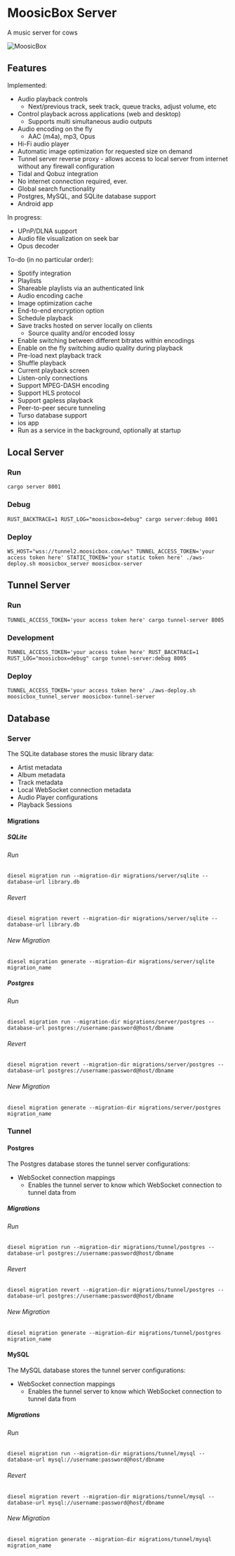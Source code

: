 # MoosicBox Server

A music server for cows

![MoosicBox](https://github.com/MoosicBox/Files/blob/master/animation.gif?raw=true)

## Features

Implemented:

- Audio playback controls
  - Next/previous track, seek track, queue tracks, adjust volume, etc
- Control playback across applications (web and desktop)
  - Supports multi simultaneous audio outputs
- Audio encoding on the fly
  - AAC (m4a), mp3, Opus
- Hi-Fi audio player
- Automatic image optimization for requested size on demand
- Tunnel server reverse proxy - allows access to local server from internet without any firewall configuration
- Tidal and Qobuz integration
- No internet connection required, ever.
- Global search functionality
- Postgres, MySQL, and SQLite database support
- Android app

In progress:

- UPnP/DLNA support
- Audio file visualization on seek bar
- Opus decoder

To-do (in no particular order):

- Spotify integration
- Playlists
- Shareable playlists via an authenticated link
- Audio encoding cache
- Image optimization cache
- End-to-end encryption option
- Schedule playback
- Save tracks hosted on server locally on clients
  - Source quality and/or encoded lossy
- Enable switching between different bitrates within encodings
- Enable on the fly switching audio quality during playback
- Pre-load next playback track
- Shuffle playback
- Current playback screen
- Listen-only connections
- Support MPEG-DASH encoding
- Support HLS protocol
- Support gapless playback
- Peer-to-peer secure tunneling
- Turso database support
- ios app
- Run as a service in the background, optionally at startup

## Local Server

### Run

`cargo server 8001`

### Debug

`RUST_BACKTRACE=1 RUST_LOG="moosicbox=debug" cargo server:debug 8001`

### Deploy

`WS_HOST="wss://tunnel2.moosicbox.com/ws" TUNNEL_ACCESS_TOKEN='your access token here' STATIC_TOKEN='your static token here' ./aws-deploy.sh moosicbox_server moosicbox-server`

## Tunnel Server

### Run

`TUNNEL_ACCESS_TOKEN='your access token here' cargo tunnel-server 8005`

### Development

`TUNNEL_ACCESS_TOKEN='your access token here' RUST_BACKTRACE=1 RUST_LOG="moosicbox=debug" cargo tunnel-server:debug 8005`

### Deploy

`TUNNEL_ACCESS_TOKEN='your access token here' ./aws-deploy.sh moosicbox_tunnel_server moosicbox-tunnel-server`

## Database

### Server

The SQLite database stores the music library data:

- Artist metadata
- Album metadata
- Track metadata
- Local WebSocket connection metadata
- Audio Player configurations
- Playback Sessions

#### Migrations

##### SQLite

###### Run

`diesel migration run --migration-dir migrations/server/sqlite --database-url library.db`

###### Revert

`diesel migration revert --migration-dir migrations/server/sqlite --database-url library.db`

###### New Migration

`diesel migration generate --migration-dir migrations/server/sqlite migration_name`

##### Postgres

###### Run

`diesel migration run --migration-dir migrations/server/postgres --database-url postgres://username:password@host/dbname`

###### Revert

`diesel migration revert --migration-dir migrations/server/postgres --database-url postgres://username:password@host/dbname`

###### New Migration

`diesel migration generate --migration-dir migrations/server/postgres migration_name`

### Tunnel

#### Postgres

The Postgres database stores the tunnel server configurations:

- WebSocket connection mappings
  - Enables the tunnel server to know which WebSocket connection to tunnel data from

##### Migrations

###### Run

`diesel migration run --migration-dir migrations/tunnel/postgres --database-url postgres://username:password@host/dbname`

###### Revert

`diesel migration revert --migration-dir migrations/tunnel/postgres --database-url postgres://username:password@host/dbname`

###### New Migration

`diesel migration generate --migration-dir migrations/tunnel/postgres migration_name`

#### MySQL

The MySQL database stores the tunnel server configurations:

- WebSocket connection mappings
  - Enables the tunnel server to know which WebSocket connection to tunnel data from

##### Migrations

###### Run

`diesel migration run --migration-dir migrations/tunnel/mysql --database-url mysql://username:password@host/dbname`

###### Revert

`diesel migration revert --migration-dir migrations/tunnel/mysql --database-url mysql://username:password@host/dbname`

###### New Migration

`diesel migration generate --migration-dir migrations/tunnel/mysql migration_name`
